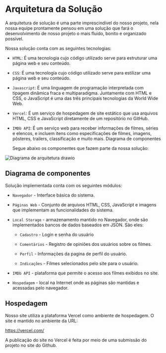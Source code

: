 # Arquitetura da Solução

A arquitetura de solução é uma parte imprescindível do nosso projeto, nela nossa equipe prontamente pensou em uma solução que fará o desenvolvimento de nosso projeto o mais fluido, bonito e organizado possível.

Nossa solução conta com as seguintes tecnologias:

- `HTML`: É uma tecnologia cujo código utilizado serve para estruturar uma página web e seu conteúdo.

- `CSS`: É uma tecnologia cujo código utilizado serve para estilizar  uma página web e seu conteúdo.

- `Javascript`: É uma linguagem de programação interpretada com tipagem dinâmica fraca e multiparadigma. Juntamente com HTML e CSS, o JavaScript é uma das três principais tecnologias da World Wide Web.

- `Vercel`: É um serviço de hospedagem de site estático que usa arquivos HTML, CSS e JavaScript diretamente de um repositório no GitHub.

- `IMDb API`: É um serviço web para receber informações de filmes, séries e elencos, e incluem itens como especificações de filmes, imagens, pôsteres, trailers, classificação e muito mais.
Diagrama de componentes

  Segue abaixo os componentes que fazem parte da nossa solução:


![Diagrama de arquitetura drawio](https://user-images.githubusercontent.com/69819769/199082976-3a7d1548-a9d7-478d-8731-7afcb11612e6.png)



## Diagrama de componentes

 Solução implementada conta com os seguintes módulos:
 
 - `Navegador` - Interface básica do sistema.
 
 - `Páginas Web` - Conjunto de arquivos HTML, CSS, JavaScript e imagens que implementam as funcionalidades do sistema.

+ `Local Storage` - armazenamento mantido no Navegador, onde são implementados bancos de dados baseados em JSON. São eles: 
	- `Cadastro` - Login e senha do usuário
 
	- `Comentários` - Registro de opiniões dos usuários sobre os filmes.

	- `Perfil` - Informações da pagina de perfil do usuário.

	- `Indicações` - Filmes selecionados pelo site para o usuário.

- `IMDb API` - plataforma que permite o acesso aos filmes exibidos no site.

- `Hospedagem` - local na Internet onde as páginas são mantidas e acessadas pelo navegador. 

## Hospedagem

Nosso site utiliza a plataforma Vercel como ambiente de hospedagem. O 
site é mantido no ambiente da URL:

https://vercel.com/

A publicação do site no Vercel é feita por meio de uma submissão do projeto no site do Github.
